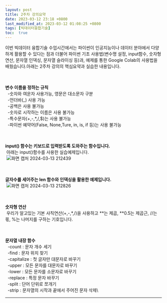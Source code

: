 ```yaml
---
layout: post
title: 2주차 강의요약
date: 2023-03-12 23:18 +0800
last_modified_at: 2023-03-12 01:08:25 +0800
tags: [빅데이터융합기술]
toc:  true
---
```



이번 빅데이터 융합기술 수업시간에서는 파이썬이 인공지능이나 데이터 분야에서 다양하게 활용할 수 있다는 점과 더불어 파이썬 기초 사용법(변수명 설정, input함수, 숫자형 연산, 문자열 인덱싱, 문자열 슬라이싱 등)과, 예제를 통한 Google Colab의 사용법을 배웠습니다.아래는 2주차 강의의 핵심요약과 실습한 내용입니다.\
<br/> 
<br/> 


**변수 이름을 정하는 규칙**\
&nbsp;&nbsp;-숫자와 여운자 사용가능, 영문은 대소문자 구분\
&nbsp;&nbsp;-언더바(_) 사용 가능\
&nbsp;&nbsp;-공백은 사용 불가능\
&nbsp;&nbsp;-숫자로 시작하는 이름은 사용 불가능\
&nbsp;&nbsp;-특수문자(+,-,*,/,$)는 사용 불가능\
&nbsp;&nbsp;-파이썬 예약어(False, None,Ture, in, is, if 등)는 사용 불가능\
<br/> 
<br/> 
 

**input() 함수는 키보드로 입력받도록 도와주는 함수입니다.**\
&nbsp;아래는 input()함수를 사용한 실습예제입니다.\
&nbsp;![화면 캡처 2024-03-13 212439](https://github.com/j-s-eee/j-s-eee/assets/163078421/ecb15d8e-64d3-40c2-b5a4-f163fdb585f7)\
<br/> 
<br/> 


**글자수를 세어주는 len 함수와 인덱싱을 활용한 예제입니다.**\
&nbsp;![화면 캡처 2024-03-13 212826](https://github.com/j-s-eee/j-s-eee/assets/163078421/b6e82bdd-ec12-4dcb-a64d-64f486f31505)\
<br/> 
<br/> 

**숫자형 연산**\
&nbsp;우리가 알고있는 기본 사칙연산(+,-,*,/)을 사용하고 **는 제곱, **0.5는 제곱근, //는 몫, %는 나머지를 구하는 기호입니다.\
<br/> 
<br/> 


**문자열 내장 함수**\
&nbsp;&nbsp;-count : 문자 개수 세기\
&nbsp;&nbsp;-find  : 문자 위치 찾기\
&nbsp;&nbsp;-capitalize : 첫 글자만 대문자로 바꾸기\
&nbsp;&nbsp;-upper : 모든 문자를 대문자로 바꾸기\
&nbsp;&nbsp;-lower : 모든 문자를 소문자로 바꾸기\
&nbsp;&nbsp;-replace : 특정 문자 바꾸기\
&nbsp;&nbsp;-split : 단어 단위로 쪼개기\
&nbsp;&nbsp;-strip : 문자열의 시작과 끝에서 주어진 문자 삭제\
 


 





-----

